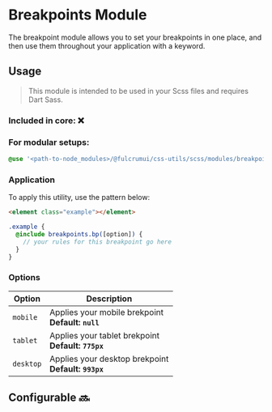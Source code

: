 # Breakpoints Module

The breakpoint module allows you to set your breakpoints in one place, and then use them throughout your application with a keyword.

## Usage

> This module is intended to be used in your Scss files and requires Dart Sass.

### Included in core: ❌

### For modular setups:

```scss
@use '<path-to-node_modules>/@fulcrumui/css-utils/scss/modules/breakpoints';
```

### Application

To apply this utility, use the pattern below:

```html
<element class="example"></element>
```

```scss
.example {
  @include breakpoints.bp([option]) {
    // your rules for this breakpoint go here
  }
}
```

### Options

| Option | Description |
| --- | --- |
| `mobile` | Applies your mobile brekpoint <br /> **Default: `null`** |
| `tablet` | Applies your tablet brekpoint <br /> **Default: `775px`** |
| `desktop` | Applies your desktop brekpoint <br /> **Default: `993px`** |

## Configurable 🔜

<!-- [See how to configure the `$BREAKPOINTS` property](breakpoints-configuration.md) -->
